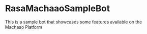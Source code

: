 # RasaMachaaoSampleBot
This is a sample bot that showcases some features available on the Machaao Platform
